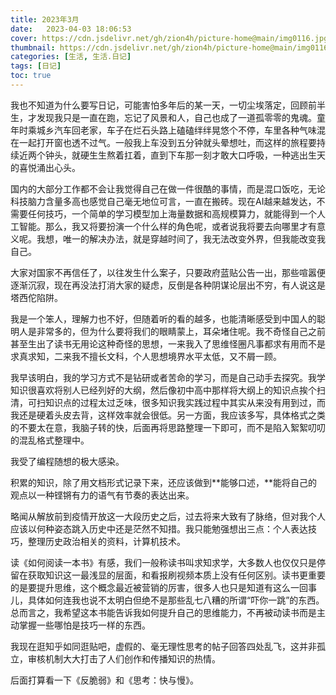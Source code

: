```yaml
---
title: 2023年3月
date:   2023-04-03 18:06:53
cover: https://cdn.jsdelivr.net/gh/zion4h/picture-home@main/img0116.jpg
thumbnail: https://cdn.jsdelivr.net/gh/zion4h/picture-home@main/img0116.jpg
categories: [生活, 生活.日记]
tags: [日记]
toc: true
---
```

我也不知道为什么要写日记，可能害怕多年后的某一天，一切尘埃落定，回顾前半生，才发现我只是一直在跑，忘记了风景和人，自己也成了一道孤零零的鬼魂。童年时乘城乡汽车回老家，车子在烂石头路上磕磕绊绊晃悠个不停，车里各种气味混在一起打开窗也透不过气。一般我上车没到五分钟就头晕想吐，而这样的旅程要持续近两个钟头，就硬生生熬着扛着，直到下车那一刻才敢大口呼吸，一种逃出生天的喜悦涌出心头。
<!--more-->

国内的大部分工作都不会让我觉得自己在做一件很酷的事情，而是混口饭吃，无论科技脑力含量多高也感觉自己毫无地位可言，一直在搬砖。现在AI越来越发达，不需要任何技巧，一个简单的学习模型加上海量数据和高规模算力，就能得到一个人工智能。那么，我又将要扮演一个什么样的角色呢，或者说我将要去向哪里才有意义呢。我想，唯一的解决办法，就是穿越时间了，我无法改变外界，但我能改变我自己。

大家对国家不再信任了，以往发生什么案子，只要政府蓝贴公告一出，那些喧嚣便逐渐沉寂，现在再没法打消大家的疑虑，反倒是各种阴谋论层出不穷，有人说这是塔西佗陷阱。

我是一个笨人，理解力也不好，但随着听的看的越多，也能清晰感受到中国人的聪明人是非常多的，但为什么要将我们的眼睛蒙上，耳朵堵住呢。我不奇怪自己之前甚至生出了读书无用论这种奇怪的思想，一来我入了思维怪圈凡事都求有用而不是求真求知，二来我不擅长文科，个人思想境界水平太低，又不屑一顾。

我早该明白，我的学习方式不是钻研或者苦命的学习，而是自己动手去探究。我学知识很喜欢将别人已经列好的大纲，然后像初中高中那样将大纲上的知识点挨个扫清，可扫知识点的过程太过乏味，很多知识我实践过程中其实从来没有用到过，而我还是硬着头皮去背，这样效率就会很低。另一方面，我应该多写，具体格式之类的不要太在意，我脑子转的快，后面再将思路整理一下即可，而不是陷入絮絮叨叨的混乱格式整理中。

我受了编程随想的极大感染。

积累的知识，除了用文档形式记录下来，还应该做到**能够口述，**能将自己的观点以一种铿锵有力的语气有节奏的表达出来。

略闻从解放前到疫情开放这一大段历史之后，过去将来大致有了脉络，但对我个人应该以何种姿态跳入历史中还是茫然不知措。我只能勉强想出三点：个人表达技巧，整理历史政治相关的资料，计算机技术。

读《如何阅读一本书》有感，我们一般称读书叫求知求学，大多数人也仅仅只是停留在获取知识这一最浅显的层面，和看报刷视频本质上没有任何区别。读书更重要的是要提升思维，这个概念最近被营销的厉害，很多人也只是知道有这么一回事儿，具体如何连我也说不太明白但绝不是那些乱七八糟的所谓“吓你一跳”的东西。总而言之，我希望这本书能告诉我如何提升自己的思维能力，不再被动读书而是主动掌握一些哪怕是技巧一样的东西。

我现在逛知乎如同逛贴吧，虚假的、毫无理性思考的帖子回答四处乱飞，这并非孤立，审核机制大大打击了人们创作和传播知识的热情。

后面打算看一下《反脆弱》和《思考：快与慢》。